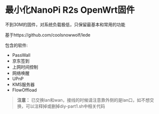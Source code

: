 # 最小化NanoPi R2s OpenWrt固件

不到30M的固件，对系统负载极低，只保留最基本和常用的功能

基于https://github.com/coolsnowwolf/lede

包含的软件:

* PassWall
* 京东签到
* 上网时间控制
* 网络唤醒
* UPnP
* KMS服务器
* FlowOffload

> **注意：** 已交换lan和wan，接线的时候请注意靠外侧的是lan口，如不想交换，可以注释掉或删掉diy-part1.sh中相关代码